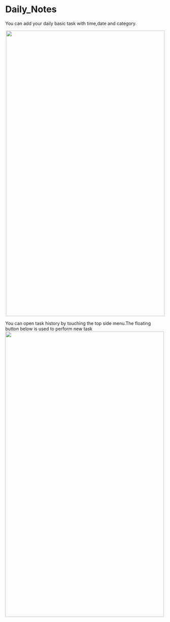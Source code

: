 # Daily_Notes
You can add your daily basic task with time,date and category.
<p align="center">
<img src=https://user-images.githubusercontent.com/83392576/120097362-aaf8b280-c14d-11eb-9e6b-3bb83e92ba93.jpg width="500" height="900" />
</p>
You can open task history by touching the top side menu.The floating button below is used to perform new task

<img src=https://user-images.githubusercontent.com/83392576/120097507-720d0d80-c14e-11eb-904f-f4631507a24b.png width="500" height="900"/>




